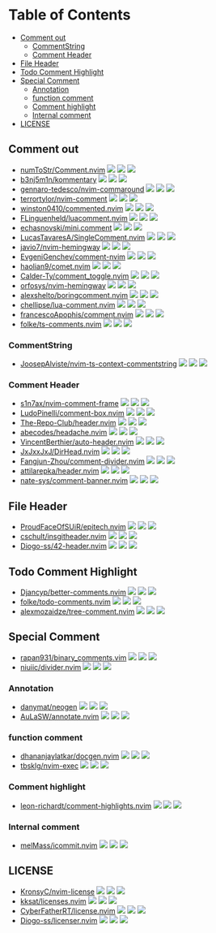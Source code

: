 # Table of Contents

<!-- toc -->

- [Comment out](#comment-out)
  * [CommentString](#commentstring)
  * [Comment Header](#comment-header)
- [File Header](#file-header)
- [Todo Comment Highlight](#todo-comment-highlight)
- [Special Comment](#special-comment)
  * [Annotation](#annotation)
  * [function comment](#function-comment)
  * [Comment highlight](#comment-highlight)
  * [Internal comment](#internal-comment)
- [LICENSE](#license)

<!-- tocstop -->

## Comment out

- [numToStr/Comment.nvim](https://github.com/numToStr/Comment.nvim) ![](https://img.shields.io/github/stars/numToStr/Comment.nvim) ![](https://img.shields.io/github/last-commit/numToStr/Comment.nvim) ![](https://img.shields.io/github/commit-activity/y/numToStr/Comment.nvim)
- [b3nj5m1n/kommentary](https://github.com/b3nj5m1n/kommentary) ![](https://img.shields.io/github/stars/b3nj5m1n/kommentary) ![](https://img.shields.io/github/last-commit/b3nj5m1n/kommentary) ![](https://img.shields.io/github/commit-activity/y/b3nj5m1n/kommentary)
- [gennaro-tedesco/nvim-commaround](https://github.com/gennaro-tedesco/nvim-commaround) ![](https://img.shields.io/github/stars/gennaro-tedesco/nvim-commaround) ![](https://img.shields.io/github/last-commit/gennaro-tedesco/nvim-commaround) ![](https://img.shields.io/github/commit-activity/y/gennaro-tedesco/nvim-commaround)
- [terrortylor/nvim-comment](https://github.com/terrortylor/nvim-comment) ![](https://img.shields.io/github/stars/terrortylor/nvim-comment) ![](https://img.shields.io/github/last-commit/terrortylor/nvim-comment) ![](https://img.shields.io/github/commit-activity/y/terrortylor/nvim-comment)
- [winston0410/commented.nvim](https://github.com/winston0410/commented.nvim) ![](https://img.shields.io/github/stars/winston0410/commented.nvim) ![](https://img.shields.io/github/last-commit/winston0410/commented.nvim) ![](https://img.shields.io/github/commit-activity/y/winston0410/commented.nvim)
- [FLinguenheld/luacomment.nvim](https://github.com/FLinguenheld/luacomment.nvim) ![](https://img.shields.io/github/stars/FLinguenheld/luacomment.nvim) ![](https://img.shields.io/github/last-commit/FLinguenheld/luacomment.nvim) ![](https://img.shields.io/github/commit-activity/y/FLinguenheld/luacomment.nvim)
- [echasnovski/mini.comment](https://github.com/echasnovski/mini.comment) ![](https://img.shields.io/github/stars/echasnovski/mini.comment) ![](https://img.shields.io/github/last-commit/echasnovski/mini.comment) ![](https://img.shields.io/github/commit-activity/y/echasnovski/mini.comment)
- [LucasTavaresA/SingleComment.nvim](https://github.com/LucasTavaresA/SingleComment.nvim) ![](https://img.shields.io/github/stars/LucasTavaresA/SingleComment.nvim) ![](https://img.shields.io/github/last-commit/LucasTavaresA/SingleComment.nvim) ![](https://img.shields.io/github/commit-activity/y/LucasTavaresA/SingleComment.nvim)
- [javio7/nvim-hemingway](https://github.com/javio7/nvim-hemingway) ![](https://img.shields.io/github/stars/javio7/nvim-hemingway) ![](https://img.shields.io/github/last-commit/javio7/nvim-hemingway) ![](https://img.shields.io/github/commit-activity/y/javio7/nvim-hemingway)
- [EvgeniGenchev/comment-nvim](https://github.com/EvgeniGenchev/comment-nvim) ![](https://img.shields.io/github/stars/EvgeniGenchev/comment-nvim) ![](https://img.shields.io/github/last-commit/EvgeniGenchev/comment-nvim) ![](https://img.shields.io/github/commit-activity/y/EvgeniGenchev/comment-nvim)
- [haolian9/comet.nvim](https://github.com/haolian9/comet.nvim) ![](https://img.shields.io/github/stars/haolian9/comet.nvim) ![](https://img.shields.io/github/last-commit/haolian9/comet.nvim) ![](https://img.shields.io/github/commit-activity/y/haolian9/comet.nvim)
- [Calder-Ty/comment_toggle.nvim](https://github.com/Calder-Ty/comment_toggle.nvim) ![](https://img.shields.io/github/stars/Calder-Ty/comment_toggle.nvim) ![](https://img.shields.io/github/last-commit/Calder-Ty/comment_toggle.nvim) ![](https://img.shields.io/github/commit-activity/y/Calder-Ty/comment_toggle.nvim)
- [orfosys/nvim-hemingway](https://github.com/orfosys/nvim-hemingway) ![](https://img.shields.io/github/stars/orfosys/nvim-hemingway) ![](https://img.shields.io/github/last-commit/orfosys/nvim-hemingway) ![](https://img.shields.io/github/commit-activity/y/orfosys/nvim-hemingway)
- [alexshelto/boringcomment.nvim](https://github.com/alexshelto/boringcomment.nvim) ![](https://img.shields.io/github/stars/alexshelto/boringcomment.nvim) ![](https://img.shields.io/github/last-commit/alexshelto/boringcomment.nvim) ![](https://img.shields.io/github/commit-activity/y/alexshelto/boringcomment.nvim)
- [chellipse/lua-comment.nvim](https://github.com/chellipse/lua-comment.nvim) ![](https://img.shields.io/github/stars/chellipse/lua-comment.nvim) ![](https://img.shields.io/github/last-commit/chellipse/lua-comment.nvim) ![](https://img.shields.io/github/commit-activity/y/chellipse/lua-comment.nvim)
- [francescoApophis/comment.nvim](https://github.com/francescoApophis/comment.nvim) ![](https://img.shields.io/github/stars/francescoApophis/comment.nvim) ![](https://img.shields.io/github/last-commit/francescoApophis/comment.nvim) ![](https://img.shields.io/github/commit-activity/y/francescoApophis/comment.nvim)
- [folke/ts-comments.nvim](https://github.com/folke/ts-comments.nvim) ![](https://img.shields.io/github/stars/folke/ts-comments.nvim) ![](https://img.shields.io/github/last-commit/folke/ts-comments.nvim) ![](https://img.shields.io/github/commit-activity/y/folke/ts-comments.nvim)

### CommentString

- [JoosepAlviste/nvim-ts-context-commentstring](https://github.com/JoosepAlviste/nvim-ts-context-commentstring) ![](https://img.shields.io/github/stars/JoosepAlviste/nvim-ts-context-commentstring) ![](https://img.shields.io/github/last-commit/JoosepAlviste/nvim-ts-context-commentstring) ![](https://img.shields.io/github/commit-activity/y/JoosepAlviste/nvim-ts-context-commentstring)

### Comment Header

- [s1n7ax/nvim-comment-frame](https://github.com/s1n7ax/nvim-comment-frame) ![](https://img.shields.io/github/stars/s1n7ax/nvim-comment-frame) ![](https://img.shields.io/github/last-commit/s1n7ax/nvim-comment-frame) ![](https://img.shields.io/github/commit-activity/y/s1n7ax/nvim-comment-frame)
- [LudoPinelli/comment-box.nvim](https://github.com/LudoPinelli/comment-box.nvim) ![](https://img.shields.io/github/stars/LudoPinelli/comment-box.nvim) ![](https://img.shields.io/github/last-commit/LudoPinelli/comment-box.nvim) ![](https://img.shields.io/github/commit-activity/y/LudoPinelli/comment-box.nvim)
- [The-Repo-Club/header.nvim](https://github.com/The-Repo-Club/header.nvim) ![](https://img.shields.io/github/stars/The-Repo-Club/header.nvim) ![](https://img.shields.io/github/last-commit/The-Repo-Club/header.nvim) ![](https://img.shields.io/github/commit-activity/y/The-Repo-Club/header.nvim)
- [abecodes/headache.nvim](https://github.com/abecodes/headache.nvim) ![](https://img.shields.io/github/stars/abecodes/headache.nvim) ![](https://img.shields.io/github/last-commit/abecodes/headache.nvim) ![](https://img.shields.io/github/commit-activity/y/abecodes/headache.nvim)
- [VincentBerthier/auto-header.nvim](https://github.com/VincentBerthier/auto-header.nvim) ![](https://img.shields.io/github/stars/VincentBerthier/auto-header.nvim) ![](https://img.shields.io/github/last-commit/VincentBerthier/auto-header.nvim) ![](https://img.shields.io/github/commit-activity/y/VincentBerthier/auto-header.nvim)
- [JxJxxJxJ/DirHead.nvim](https://github.com/JxJxxJxJ/DirHead.nvim) ![](https://img.shields.io/github/stars/JxJxxJxJ/DirHead.nvim) ![](https://img.shields.io/github/last-commit/JxJxxJxJ/DirHead.nvim) ![](https://img.shields.io/github/commit-activity/y/JxJxxJxJ/DirHead.nvim)
- [Fangjun-Zhou/comment-divider.nvim](https://github.com/Fangjun-Zhou/comment-divider.nvim) ![](https://img.shields.io/github/stars/Fangjun-Zhou/comment-divider.nvim) ![](https://img.shields.io/github/last-commit/Fangjun-Zhou/comment-divider.nvim) ![](https://img.shields.io/github/commit-activity/y/Fangjun-Zhou/comment-divider.nvim)
- [attilarepka/header.nvim](https://github.com/attilarepka/header.nvim) ![](https://img.shields.io/github/stars/attilarepka/header.nvim) ![](https://img.shields.io/github/last-commit/attilarepka/header.nvim) ![](https://img.shields.io/github/commit-activity/y/attilarepka/header.nvim)
- [nate-sys/comment-banner.nvim](https://github.com/nate-sys/comment-banner.nvim) ![](https://img.shields.io/github/stars/nate-sys/comment-banner.nvim) ![](https://img.shields.io/github/last-commit/nate-sys/comment-banner.nvim) ![](https://img.shields.io/github/commit-activity/y/nate-sys/comment-banner.nvim)

## File Header

- [ProudFaceOfSUiR/epitech.nvim](https://github.com/ProudFaceOfSUiR/epitech.nvim) ![](https://img.shields.io/github/stars/ProudFaceOfSUiR/epitech.nvim) ![](https://img.shields.io/github/last-commit/ProudFaceOfSUiR/epitech.nvim) ![](https://img.shields.io/github/commit-activity/y/ProudFaceOfSUiR/epitech.nvim)
- [cschult/insgitheader.nvim](https://github.com/cschult/insgitheader.nvim) ![](https://img.shields.io/github/stars/cschult/insgitheader.nvim) ![](https://img.shields.io/github/last-commit/cschult/insgitheader.nvim) ![](https://img.shields.io/github/commit-activity/y/cschult/insgitheader.nvim)
- [Diogo-ss/42-header.nvim](https://github.com/Diogo-ss/42-header.nvim) ![](https://img.shields.io/github/stars/Diogo-ss/42-header.nvim) ![](https://img.shields.io/github/last-commit/Diogo-ss/42-header.nvim) ![](https://img.shields.io/github/commit-activity/y/Diogo-ss/42-header.nvim)

## Todo Comment Highlight

- [Djancyp/better-comments.nvim](https://github.com/Djancyp/better-comments.nvim) ![](https://img.shields.io/github/stars/Djancyp/better-comments.nvim) ![](https://img.shields.io/github/last-commit/Djancyp/better-comments.nvim) ![](https://img.shields.io/github/commit-activity/y/Djancyp/better-comments.nvim)
- [folke/todo-comments.nvim](https://github.com/folke/todo-comments.nvim) ![](https://img.shields.io/github/stars/folke/todo-comments.nvim) ![](https://img.shields.io/github/last-commit/folke/todo-comments.nvim) ![](https://img.shields.io/github/commit-activity/y/folke/todo-comments.nvim)
- [alexmozaidze/tree-comment.nvim](https://github.com/alexmozaidze/tree-comment.nvim) ![](https://img.shields.io/github/stars/alexmozaidze/tree-comment.nvim) ![](https://img.shields.io/github/last-commit/alexmozaidze/tree-comment.nvim) ![](https://img.shields.io/github/commit-activity/y/alexmozaidze/tree-comment.nvim)

## Special Comment

- [rapan931/binary_comments.vim](https://github.com/rapan931/binary_comments.vim) ![](https://img.shields.io/github/stars/rapan931/binary_comments.vim) ![](https://img.shields.io/github/last-commit/rapan931/binary_comments.vim) ![](https://img.shields.io/github/commit-activity/y/rapan931/binary_comments.vim)
- [niuiic/divider.nvim](https://github.com/niuiic/divider.nvim) ![](https://img.shields.io/github/stars/niuiic/divider.nvim) ![](https://img.shields.io/github/last-commit/niuiic/divider.nvim) ![](https://img.shields.io/github/commit-activity/y/niuiic/divider.nvim)

### Annotation

- [danymat/neogen](https://github.com/danymat/neogen) ![](https://img.shields.io/github/stars/danymat/neogen) ![](https://img.shields.io/github/last-commit/danymat/neogen) ![](https://img.shields.io/github/commit-activity/y/danymat/neogen)
- [AuLaSW/annotate.nvim](https://github.com/AuLaSW/annotate.nvim) ![](https://img.shields.io/github/stars/AuLaSW/annotate.nvim) ![](https://img.shields.io/github/last-commit/AuLaSW/annotate.nvim) ![](https://img.shields.io/github/commit-activity/y/AuLaSW/annotate.nvim)

### function comment

- [dhananjaylatkar/docgen.nvim](https://github.com/dhananjaylatkar/docgen.nvim) ![](https://img.shields.io/github/stars/dhananjaylatkar/docgen.nvim) ![](https://img.shields.io/github/last-commit/dhananjaylatkar/docgen.nvim) ![](https://img.shields.io/github/commit-activity/y/dhananjaylatkar/docgen.nvim)
- [tbsklg/nvim-exec](https://github.com/tbsklg/nvim-exec) ![](https://img.shields.io/github/stars/tbsklg/nvim-exec) ![](https://img.shields.io/github/last-commit/tbsklg/nvim-exec) ![](https://img.shields.io/github/commit-activity/y/tbsklg/nvim-exec)

### Comment highlight

- [leon-richardt/comment-highlights.nvim](https://github.com/leon-richardt/comment-highlights.nvim) ![](https://img.shields.io/github/stars/leon-richardt/comment-highlights.nvim) ![](https://img.shields.io/github/last-commit/leon-richardt/comment-highlights.nvim) ![](https://img.shields.io/github/commit-activity/y/leon-richardt/comment-highlights.nvim)

### Internal comment

- [melMass/icommit.nvim](https://github.com/melMass/icommit.nvim) ![](https://img.shields.io/github/stars/melMass/icommit.nvim) ![](https://img.shields.io/github/last-commit/melMass/icommit.nvim) ![](https://img.shields.io/github/commit-activity/y/melMass/icommit.nvim)

## LICENSE

- [KronsyC/nvim-license](https://github.com/KronsyC/nvim-license) ![](https://img.shields.io/github/stars/KronsyC/nvim-license) ![](https://img.shields.io/github/last-commit/KronsyC/nvim-license) ![](https://img.shields.io/github/commit-activity/y/KronsyC/nvim-license)
- [kksat/licenses.nvim](https://github.com/kksat/licenses.nvim) ![](https://img.shields.io/github/stars/kksat/licenses.nvim) ![](https://img.shields.io/github/last-commit/kksat/licenses.nvim) ![](https://img.shields.io/github/commit-activity/y/kksat/licenses.nvim)
- [CyberFatherRT/license.nvim](https://github.com/CyberFatherRT/license.nvim) ![](https://img.shields.io/github/stars/CyberFatherRT/license.nvim) ![](https://img.shields.io/github/last-commit/CyberFatherRT/license.nvim) ![](https://img.shields.io/github/commit-activity/y/CyberFatherRT/license.nvim)
- [Diogo-ss/licenser.nvim](https://github.com/Diogo-ss/licenser.nvim) ![](https://img.shields.io/github/stars/Diogo-ss/licenser.nvim) ![](https://img.shields.io/github/last-commit/Diogo-ss/licenser.nvim) ![](https://img.shields.io/github/commit-activity/y/Diogo-ss/licenser.nvim)

